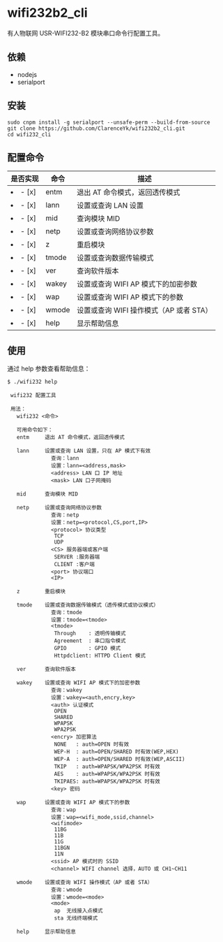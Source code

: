 # wifi232b2_cli

有人物联网 USR-WIFI232-B2 模块串口命令行配置工具。

## 依赖

- nodejs
- serialport

## 安装

```
sudo cnpm install -g serialport --unsafe-perm --build-from-source
git clone https://github.com/ClarenceYk/wifi232b2_cli.git
cd wifi232_cli
```

## 配置命令

| 是否实现 | 命令 | 描述 |
| --- | --- | --- |
| <li> - [x] </li> | entm | 退出 AT 命令模式，返回透传模式 |
| <li> - [x] </li> | lann | 设置或查询 LAN 设置 |
| <li> - [x] </li> | mid | 查询模块 MID |
| <li> - [x] </li> | netp | 设置或查询网络协议参数 |
| <li> - [x] </li> | z | 重启模块 |
| <li> - [x] </li> | tmode | 设置或查询数据传输模式 |
| <li> - [x] </li> | ver | 查询软件版本 |
| <li> - [x] </li> | wakey | 设置或查询 WIFI AP 模式下的加密参数 |
| <li> - [x] </li> | wap | 设置或查询 WIFI AP 模式下的参数 |
| <li> - [x] </li> | wmode | 设置或查询 WIFI 操作模式（AP 或者 STA） |
| <li> - [x] </li> | help | 显示帮助信息 |

## 使用

通过 help 参数查看帮助信息：

```
$ ./wifi232 help

 wifi232 配置工具

 用法：
   wifi232 <命令>

   可用命令如下：
   entm		退出 AT 命令模式，返回透传模式

   lann		设置或查询 LAN 设置，只在 AP 模式下有效
       		  查询：lann
       		  设置：lann=<address,mask>
       		  <address> LAN 口 IP 地址
       		  <mask> LAN 口子网掩码

   mid		查询模块 MID

   netp		设置或查询网络协议参数
       		  查询：netp
       		  设置：netp=<protocol,CS,port,IP>
       		  <protocol> 协议类型
       		   TCP
       		   UDP
       		  <CS> 服务器端或客户端
       		   SERVER :服务器端
       		   CLIENT :客户端
       		  <port> 协议端口
       		  <IP>

   z		重启模块

   tmode	设置或查询数据传输模式（透传模式或协议模式）
        	  查询：tmode
        	  设置：tmode=<tmode>
        	  <tmode>
        	   Through    : 透明传输模式
        	   Agreement  : 串口指令模式
        	   GPIO       : GPIO 模式
        	   Httpdclient: HTTPD Client 模式

   ver		查询软件版本

   wakey	设置或查询 WIFI AP 模式下的加密参数
        	  查询：wakey
        	  设置：wakey=<auth,encry,key>
        	  <auth> 认证模式
        	   OPEN
        	   SHARED
        	   WPAPSK
        	   WPA2PSK
        	  <encry> 加密算法
        	   NONE   : auth=OPEN 时有效
        	   WEP-H  : auth=OPEN/SHARED 时有效(WEP,HEX)
        	   WEP-A  : auth=OPEN/SHARED 时有效(WEP,ASCII)
        	   TKIP   : auth=WPAPSK/WPA2PSK 时有效
        	   AES    : auth=WPAPSK/WPA2PSK 时有效
        	   TKIPAES: auth=WPAPSK/WPA2PSK 时有效
        	  <key> 密码

   wap		设置或查询 WIFI AP 模式下的参数
      		  查询：wap
      		  设置：wap=<wifi_mode,ssid,channel>
      		  <wifimode>
      		   11BG
      		   11B
      		   11G
      		   11BGN
      		   11N
      		  <ssid> AP 模式时的 SSID
      		  <channel> WIFI channel 选择，AUTO 或 CH1~CH11

   wmode	设置或查询 WIFI 操作模式（AP 或者 STA）
        	  查询：wmode
        	  设置：wmode=<mode>
        	  <mode>
        	   ap  无线接入点模式
        	   sta 无线终端模式

   help		显示帮助信息
```

